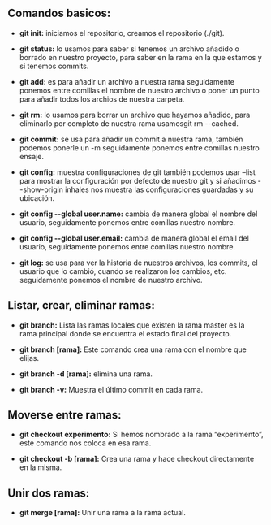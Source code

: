 ## Comandos basicos:

* **git init:** iniciamos el repositorio, creamos el repositorio (./git).

* **git status:** lo usamos para saber si tenemos un archivo añadido o borrado en nuestro proyecto, para saber en la rama en la que estamos y si tenemos commits.

* **git add:** es para añadir un archivo a nuestra rama seguidamente ponemos entre comillas el nombre de nuestro archivo o poner un punto para añadir todos los archios de nuestra carpeta.

* **git rm:** lo usamos para borrar un archivo que hayamos añadido, para eliminarlo por completo de nuestra rama usamosgit rm --cached.

* **git commit:** se usa para añadir un commit a nuestra rama, también podemos ponerle un -m seguidamente ponemos entre comillas nuestro ensaje.

* **git config:** muestra configuraciones de git también podemos usar –list para mostrar la configuración por defecto de nuestro git y si añadimos --show-origin inhales nos muestra las configuraciones guardadas y su ubicación.

* **git config --global user.name:** cambia de manera global el nombre del usuario, seguidamente ponemos entre comillas nuestro nombre.

* **git config --global user.email:** cambia de manera global el email del usuario, seguidamente ponemos entre comillas nuestro nombre.

* **git log:** se usa para ver la historia de nuestros archivos, los commits, el usuario que lo cambió, cuando se realizaron los cambios, etc. seguidamente ponemos el nombre de nuestro archivo.

## Listar, crear, eliminar ramas:

* **git branch:** Lista las ramas locales que existen la rama master es la rama principal donde se encuentra el estado final del proyecto.

* **git branch [rama]:** Este comando crea una rama con el nombre que elijas.

* **git branch -d [rama]:**  elimina una rama.

* **git branch -v:** Muestra el último commit en cada rama.


## Moverse entre ramas:

* **git checkout experimento:** Si hemos nombrado a la rama “experimento”, este comando nos coloca en esa rama.

* **git checkout -b [rama]:** Crea una rama y hace checkout directamente en la misma.


## Unir dos ramas:

* **git merge [rama]:** Unir una rama a la rama actual.

